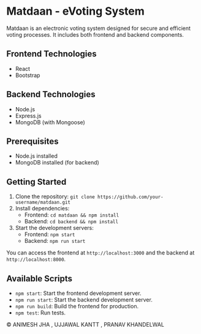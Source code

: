 # Matdaan - eVoting System

Matdaan is an electronic voting system designed for secure and efficient voting processes. It includes both frontend and backend components.

## Frontend Technologies
- React
- Bootstrap

## Backend Technologies
- Node.js
- Express.js
- MongoDB (with Mongoose)

## Prerequisites
- Node.js installed
- MongoDB installed (for backend)

## Getting Started
1. Clone the repository: `git clone https://github.com/your-username/matdaan.git`
2. Install dependencies:
   - Frontend: `cd matdaan && npm install`
   - Backend: `cd backend && npm install`
3. Start the development servers:
   - Frontend: `npm start`
   - Backend: `npm run start`

You can access the frontend at `http://localhost:3000` and the backend at `http://localhost:8000`.

## Available Scripts
- `npm start`: Start the frontend development server.
- `npm run start`: Start the backend development server.
- `npm run build`: Build the frontend for production.
- `npm test`: Run tests.




© ANIMESH JHA , UJJAWAL KANTT , PRANAV KHANDELWAL
